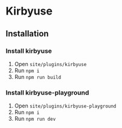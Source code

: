 # Kirbyuse

## Installation 

### Install kirbyuse

1. Open `site/plugins/kirbyuse`
2. Run `npm i`
3. Run `npm run build`

### Install kirbyuse-playground

1. Open `site/plugins/kirbyuse-playground`
2. Run `npm i`
3. Run `npm run dev`